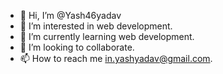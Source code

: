 - 👋 Hi, I’m @Yash46yadav
- 👀 I’m interested in web development.
- 🌱 I’m currently learning web development.
- 💞️ I’m looking to collaborate. 
- 📫 How to reach me in.yashyadav@gmail.com.

<!---
Yash46yadav/Yash46yadav is a ✨ special ✨ repository because its `README.md` (this file) appears on your GitHub profile.
You can click the Preview link to take a look at your changes.
--->
